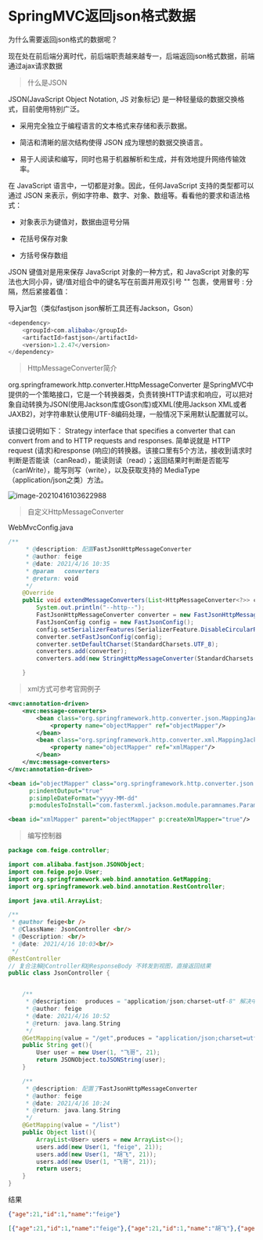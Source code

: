 # SpringMVC返回json格式数据

为什么需要返回json格式的数据呢？

现在处在前后端分离时代，前后端职责越来越专一，后端返回json格式数据，前端通过ajax请求数据

> 什么是JSON

JSON(JavaScript Object Notation, JS 对象标记) 是一种轻量级的数据交换格式，目前使用特别广泛。

- 采用完全独立于编程语言的文本格式来存储和表示数据。

- 简洁和清晰的层次结构使得 JSON 成为理想的数据交换语言。

- 易于人阅读和编写，同时也易于机器解析和生成，并有效地提升网络传输效率。

在 JavaScript 语言中，一切都是对象。因此，任何JavaScript 支持的类型都可以通过 JSON 来表示，例如字符串、数字、对象、数组等。看看他的要求和语法格式：

- 对象表示为键值对，数据由逗号分隔

- 花括号保存对象

- 方括号保存数组

JSON 键值对是用来保存 JavaScript 对象的一种方式，和 JavaScript 对象的写法也大同小异，键/值对组合中的键名写在前面并用双引号 "" 包裹，使用冒号 : 分隔，然后紧接着值：

导入jar包（类似fastjson json解析工具还有Jackson，Gson）

~~~java
<dependency>
    <groupId>com.alibaba</groupId>
    <artifactId>fastjson</artifactId>
    <version>1.2.47</version>
</dependency>
~~~

> HttpMessageConverter简介



org.springframework.http.converter.HttpMessageConverter 是SpringMVC中提供的一个策略接口，它是一个转换器类，负责转换HTTP请求和响应，可以把对象自动转换为JSON(使用Jackson库或Gson库)或XML(使用Jackson XML或者JAXB2)，对字符串默认使用UTF-8编码处理，一般情况下采用默认配置就可以。

该接口说明如下：
Strategy interface that specifies a converter that can convert from and to HTTP requests and responses.
简单说就是 HTTP request (请求)和response (响应)的转换器。该接口里有5个方法，接收到请求时判断是否能读（canRead），能读则读（read）；返回结果时判断是否能写（canWrite），能写则写（write），以及获取支持的 MediaType（application/json之类）方法。



![image-20210416103622988](https://gitee.com/feigeCode/picture/raw/master/img/image-20210416103622988.png)



> 自定义HttpMessageConverter

WebMvcConfig.java

~~~java
/**
     * @description: 配置FastJsonHttpMessageConverter
     * @author: feige
     * @date: 2021/4/16 10:35
     * @param	converters
     * @return: void
     */
    @Override
    public void extendMessageConverters(List<HttpMessageConverter<?>> converters) {
        System.out.println("--http--");
        FastJsonHttpMessageConverter converter = new FastJsonHttpMessageConverter();
        FastJsonConfig config = new FastJsonConfig();
        config.setSerializerFeatures(SerializerFeature.DisableCircularReferenceDetect);
        converter.setFastJsonConfig(config);
        converter.setDefaultCharset(StandardCharsets.UTF_8);
        converters.add(converter);
        converters.add(new StringHttpMessageConverter(StandardCharsets.UTF_8));

    }
~~~

> xml方式可参考官网例子

~~~xml
<mvc:annotation-driven>
    <mvc:message-converters>
        <bean class="org.springframework.http.converter.json.MappingJackson2HttpMessageConverter">
            <property name="objectMapper" ref="objectMapper"/>
        </bean>
        <bean class="org.springframework.http.converter.xml.MappingJackson2XmlHttpMessageConverter">
            <property name="objectMapper" ref="xmlMapper"/>
        </bean>
    </mvc:message-converters>
</mvc:annotation-driven>

<bean id="objectMapper" class="org.springframework.http.converter.json.Jackson2ObjectMapperFactoryBean"
      p:indentOutput="true"
      p:simpleDateFormat="yyyy-MM-dd"
      p:modulesToInstall="com.fasterxml.jackson.module.paramnames.ParameterNamesModule"/>

<bean id="xmlMapper" parent="objectMapper" p:createXmlMapper="true"/>
~~~



> 编写控制器

~~~java
package com.feige.controller;

import com.alibaba.fastjson.JSONObject;
import com.feige.pojo.User;
import org.springframework.web.bind.annotation.GetMapping;
import org.springframework.web.bind.annotation.RestController;

import java.util.ArrayList;

/**
 * @author feige<br />
 * @ClassName: JsonController <br/>
 * @Description: <br/>
 * @date: 2021/4/16 10:03<br/>
 */
@RestController
// 复合注解@Controller和@ResponseBody 不转发到视图，直接返回结果
public class JsonController {


    /**
     * @description:  produces = "application/json;charset=utf-8" 解决中文乱码（配置StringHttpMessageConverter之后就不需要每个都写了）
     * @author: feige
     * @date: 2021/4/16 10:52
     * @return: java.lang.String
     */
    @GetMapping(value = "/get",produces = "application/json;charset=utf-8" )
    public String get(){
        User user = new User(1, "飞哥", 21);
        return JSONObject.toJSONString(user);
    }

    /**
     * @description: 配置了FastJsonHttpMessageConverter
     * @author: feige
     * @date: 2021/4/16 10:24
     * @return: java.lang.String
     */
    @GetMapping(value = "/list")
    public Object list(){
        ArrayList<User> users = new ArrayList<>();
        users.add(new User(1, "feige", 21));
        users.add(new User(1, "胡飞", 21));
        users.add(new User(1, "飞哥", 21));
        return users;
    }
}


~~~

结果

~~~json
{"age":21,"id":1,"name":"feige"}
~~~

~~~json
[{"age":21,"id":1,"name":"feige"},{"age":21,"id":1,"name":"胡飞"},{"age":21,"id":1,"name":"飞哥"}]
~~~

